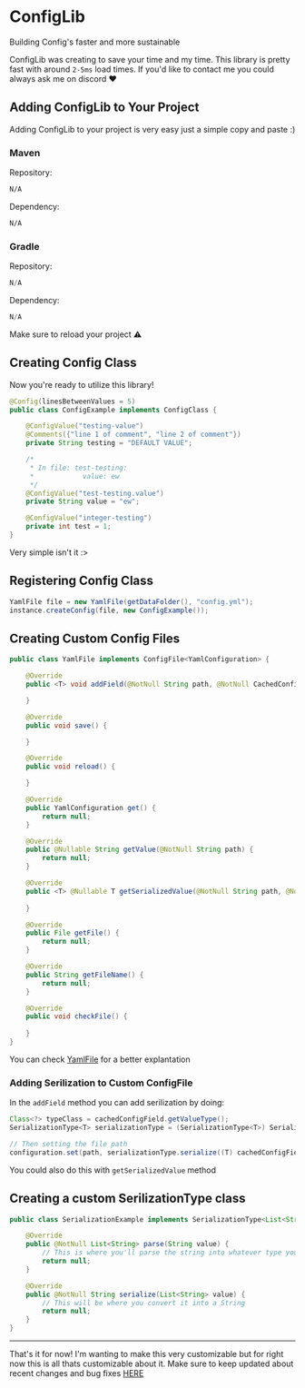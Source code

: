 # ConfigLib
Building Config's faster and more sustainable

ConfigLib was creating to save your time and my time. This library is pretty fast with around `2-5ms` load times.
If you'd like to contact me you could always ask me on discord ❤️

## Adding ConfigLib to Your Project
Adding ConfigLib to your project is very easy just a simple copy and paste :)
### Maven
Repository:
```xml
N/A
```

Dependency:
```xml
N/A
```
### Gradle
Repository:
```gradle
N/A
```

Dependency:
```gradle
N/A
```
Make sure to reload your project ⚠️

## Creating Config Class
Now you're ready to utilize this library!
```java
@Config(linesBetweenValues = 5)
public class ConfigExample implements ConfigClass {

    @ConfigValue("testing-value")
    @Comments({"line 1 of comment", "line 2 of comment"})
    private String testing = "DEFAULT VALUE";

    /*
     * In file: test-testing:
     *            value: ew
     */
    @ConfigValue("test-testing.value")
    private String value = "ew";

    @ConfigValue("integer-testing")
    private int test = 1;
}
```
Very simple isn't it :>
## Registering Config Class
```java
YamlFile file = new YamlFile(getDataFolder(), "config.yml");
instance.createConfig(file, new ConfigExample());
```
## Creating Custom Config Files
```java
public class YamlFile implements ConfigFile<YamlConfiguration> {

    @Override
    public <T> void addField(@NotNull String path, @NotNull CachedConfigField<?> cachedConfigField, @NotNull Class<T> Clazz) {

    }

    @Override
    public void save() {

    }

    @Override
    public void reload() {

    }

    @Override
    public YamlConfiguration get() {
        return null;
    }

    @Override
    public @Nullable String getValue(@NotNull String path) {
        return null;
    }

    @Override
    public <T> @Nullable T getSerializedValue(@NotNull String path, @NotNull Class<T> type) {
        
    }

    @Override
    public File getFile() {
        return null;
    }

    @Override
    public String getFileName() {
        return null;
    }

    @Override
    public void checkFile() {
        
    }
}
```
You can check [YamlFile](https://github.com/Outspending/ConfigLib/blob/main/src/main/java/me/outspending/configlib/files/YamlFile.java) for a better explantation
### Adding Serilization to Custom ConfigFile
In the `addField` method you can add serilization by doing:
```java
Class<?> typeClass = cachedConfigField.getValueType();
SerializationType<T> serializationType = (SerializationType<T>) SerializationHandler.getSerializationType(typeClass);

// Then setting the file path
configuration.set(path, serializationType.serialize((T) cachedConfigField.getValue()));
```
You could also do this with `getSerializedValue` method
## Creating a custom SerilizationType class
```java
public class SerializationExample implements SerializationType<List<String>> {

    @Override
    public @NotNull List<String> parse(String value) {
        // This is where you'll parse the string into whatever type you pick
        return null;
    }

    @Override
    public @NotNull String serialize(List<String> value) {
        // This will be where you convert it into a String
        return null;
    }
}
```

---

That's it for now! I'm wanting to make this very customizable but for right now this is all thats customizable about it. 
Make sure to keep updated about recent changes and bug fixes [HERE](https://github.com/Outspending/ConfigLib/releases)

